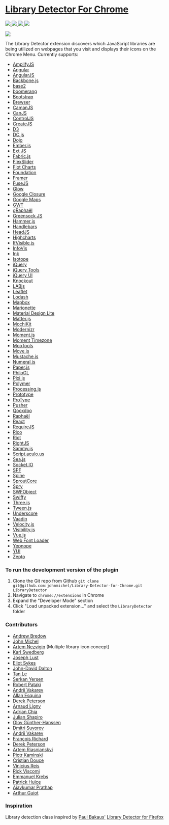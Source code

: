 [Library Detector For Chrome](https://chrome.google.com/webstore/detail/library-detector/cgaocdmhkmfnkdkbnckgmpopcbpaaejo?hl=en)
===========================

[![](https://img.shields.io/chrome-web-store/v/cgaocdmhkmfnkdkbnckgmpopcbpaaejo.svg?style=flat-square)
![](https://img.shields.io/chrome-web-store/d/cgaocdmhkmfnkdkbnckgmpopcbpaaejo.svg?style=flat-square)
![](https://img.shields.io/chrome-web-store/stars/cgaocdmhkmfnkdkbnckgmpopcbpaaejo.svg?style=flat-square)
![](https://img.shields.io/chrome-web-store/rating-count/cgaocdmhkmfnkdkbnckgmpopcbpaaejo.svg?style=flat-square)](https://chrome.google.com/webstore/detail/library-detector/cgaocdmhkmfnkdkbnckgmpopcbpaaejo?hl=en)

[![](https://img.shields.io/npm/v/js-library-detector.svg?style=flat-square)](https://npm.im/js-library-detector)

The Library Detector extension discovers which JavaScript libraries are being
utilized on webpages that you visit and displays their icons on the Chrome Menu. Currently
supports:

- [AmplifyJS](http://amplifyjs.com/)
- [Angular](https://angular.io)
- [AngularJS](https://angularjs.org/)
- [Backbone.js](http://backbonejs.org/)
- [base2](https://code.google.com/p/base2/)
- [boomerang](https://soasta.github.io/boomerang/)
- [Bootstrap](http://getbootstrap.com/)
- [Brewser](https://robertpataki.github.io/brewser/)
- [CamanJS](http://camanjs.com/)
- [CanJS](https://canjs.com/)
- [ControlJS](https://stevesouders.com/controljs/)
- [CreateJS](https://createjs.com/)
- [D3](https://d3js.org/)
- [DC.js](https://dc-js.github.io/dc.js/)
- [Dojo](https://dojotoolkit.org/)
- [Ember.js](https://emberjs.com/)
- [Ext JS](https://www.sencha.com/products/extjs/)
- [Fabric.js](http://fabricjs.com/)
- [FlexSlider](https://woocommerce.com/flexslider/)
- [Flot Charts](http://www.flotcharts.org/)
- [Foundation](https://foundation.zurb.com/)
- [Framer](https://framer.com/)
- [FuseJS](http://kiro.me/projects/fuse.html)
- [Glow](http://www.bbc.co.uk/glow/)
- [Google Closure](https://developers.google.com/closure/)
- [Google Maps](https://developers.google.com/maps/)
- [GWT](http://www.gwtproject.org/)
- [gRaphaël](https://github.com/DmitryBaranovskiy/g.raphael)
- [Greensock JS](https://greensock.com/gsap)
- [Hammer.js](http://hammerjs.github.io/)
- [Handlebars](http://handlebarsjs.com/)
- [HeadJS](http://headjs.com/)
- [Highcharts](http://www.highcharts.com/)
- [IfVisible.js](http://serkanyersen.github.io/ifvisible.js/)
- [InfoVis](http://philogb.github.io/jit/)
- [Ink](http://ink.sapo.pt/)
- [Isotope](https://isotope.metafizzy.co/)
- [jQuery](http://jquery.com/)
- [jQuery Tools](http://jquerytools.github.io/)
- [jQuery UI](http://jqueryui.com/)
- [Knockout](http://knockoutjs.com/)
- [LABjs](https://github.com/getify/LABjs)
- [Leaflet](http://leafletjs.com/)
- [Lodash](https://lodash.com/)
- [Mapbox](https://www.mapbox.com/mapbox.js/)
- [Marionette](https://marionettejs.com/)
- [Material Design Lite](https://getmdl.io/)
- [Matter.js](http://brm.io/matter-js/)
- [MochiKit](http://mochi.github.io/mochikit/)
- [Modernizr](https://modernizr.com/)
- [Moment.js](http://momentjs.com/)
- [Moment Timezone](http://momentjs.com/timezone/)
- [MooTools](https://mootools.net/)
- [Move.js](https://visionmedia.github.io/move.js/)
- [Mustache.js](https://mustache.github.io/)
- [Numeral.js](http://numeraljs.com/)
- [Paper.js](http://paperjs.org/)
- [PhiloGL](http://www.senchalabs.org/philogl/)
- [Pixi.js](http://www.pixijs.com/)
- [Polymer](https://www.polymer-project.org/)
- [Processing.js](http://processingjs.org/)
- [Prototype](http://prototypejs.org/)
- [ProType](https://protype.js.org)
- [Pusher](https://pusher.com/docs/javascript_quick_start)
- [Qooxdoo](http://www.qooxdoo.org/)
- [Raphaël](http://raphaeljs.com/)
- [React](https://reactjs.org/)
- [RequireJS](http://requirejs.org/)
- [Rico](http://openrico.sourceforge.net/examples/index.html)
- [Riot](http://riotjs.com/)
- [RightJS](http://rightjs.org/)
- [Sammy.js](http://sammyjs.org/)
- [Script.aculo.us](https://script.aculo.us/)
- [Sea.js](https://seajs.github.io/seajs/docs/)
- [Socket.IO](https://socket.io/)
- [SPF](https://youtube.github.io/spfjs/)
- [Spine](http://spine.github.io/)
- [SproutCore](http://sproutcore.com/)
- [Spry](https://github.com/adobe/Spry)
- [SWFObject](https://github.com/swfobject/swfobject)
- [Swiffy](https://developers.google.com/swiffy/)
- [Three.js](https://threejs.org/)
- [Tween.js](https://github.com/tweenjs/tween.js)
- [Underscore](http://underscorejs.org/)
- [Vaadin](https://vaadin.com/)
- [Velocity.js](http://julian.com/research/velocity/)
- [Visibility.js](https://github.com/ai/visibilityjs)
- [Vue.js](https://vuejs.org/)
- [Web Font Loader](https://github.com/typekit/webfontloader)
- [Yepnope](http://yepnopejs.com/)
- [YUI](https://yuilibrary.com/)
- [Zepto](http://zeptojs.com/)


### To run the development version of the plugin
1. Clone the Git repo from Github `git clone git@github.com:johnmichel/Library-Detector-for-Chrome.git LibraryDetector`
2. Navigate to `chrome://extensions` in Chrome
3. Expand the "Developer Mode" section
4. Click "Load unpacked extension..." and select the `LibraryDetector` folder

### Contributors
- [Andrew Bredow](http://andrewbredow.com)
- [John Michel](https://cowbird.org)
- [Artem Nezvigin](http://artnez.com) (Multiple library icon concept)
- [Karl Swedberg](https://karlswedberg.com/)
- [Joseph Lust](https://lustforge.com/)
- [Eliot Sykes](https://www.eliotsykes.com)
- [John-David Dalton](http://allyoucanleet.com/)
- [Tan Le](https://github.com/tancnle)
- [Serkan Yerşen](http://serkan.io/)
- [Robert Pataki](https://robertpataki.com/)
- [Andrii Vakarev](https://github.com/avakarev)
- [Allan Esquina](https://github.com/allanesquina)
- [Derek Peterson](http://www.derekpetey.com/)
- [Arnaud Ligny](http://narno.org)
- [Adrian Chia](https://github.com/adrianchia)
- [Julian Shapiro](https://www.julian.com/)
- [Olov Günther-Hanssen](https://github.com/eolognt)
- [Dmitri Suvorov](https://github.com/suvjunmd)
- [Andrii Vakarev](https://github.com/avakarev)
- [François Richard](https://github.com/iamWh1sp3r)
- [Derek Peterson](https://derekpeterson.me/)
- [Artem Riasnianskyi](https://github.com/asci)
- [Piotr Kaminski](https://github.com/pkaminski)
- [Cristian Douce](https://github.com/cristiandouce)
- [Vinicius Reis](https://github.com/vinicius73)
- [Rick Viscomi](https://github.com/rviscomi)
- [Emmanuel Krebs](https://github.com/e-krebs)
- [Patrick Hulce](https://github.com/patrickhulce)
- [Ajaykumar Prathap](https://github.com/ajay2507)
- [Arthur Guiot](https://github.com/arguiot)

### Inspiration
Library detection class inspired by [Paul Bakaus'](https://paulbakaus.com/) [Library Detector for Firefox](https://addons.mozilla.org/en-us/firefox/addon/library-detector/)
